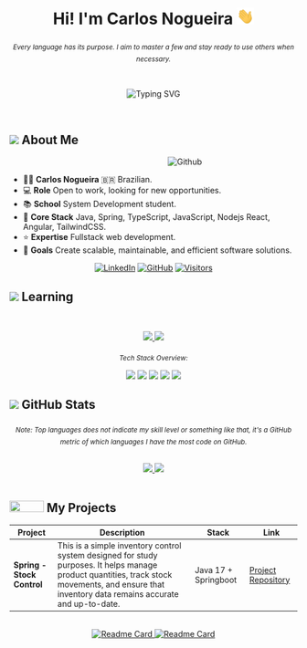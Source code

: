 <!--Intro-->

<h1 align="center">Hi! I'm Carlos Nogueira <img src="https://raw.githubusercontent.com/ABSphreak/ABSphreak/master/gifs/Hi.gif" width="30px"></h1>
<p align="center">
  <sub><i>Every language has its purpose. I aim to master a few and stay ready to use others when necessary.</i></sub>
</p>

</br>

<!--Message-->
<p align="center">
  <img src="https://readme-typing-svg.herokuapp.com?type=wave&color=FFFFFF&center=true&vCenter=true&pause=1000&width=380&lines=FullStack+Developer" alt="Typing SVG" />
</p>

<br>

<!--About me-->
## <img src="https://media2.giphy.com/media/iIGT8Y1rOYhBpdHh1C/giphy.gif" width="25"> About Me
<img width="45%" align="right" alt="Github" src="https://raw.githubusercontent.com/onimur/.github/master/.resources/git-header.svg" />

<br>

- 🙋‍♂️ **Carlos Nogueira**  🇧🇷 Brazilian.
- 💻 **Role** Open to work, looking for new opportunities.
- 📚 **School** System Development student.
- 💪 **Core Stack** Java, Spring, TypeScript, JavaScript, Nodejs React, Angular, TailwindCSS.
- ⭐ **Expertise** Fullstack web development.
- 💭 **Goals** Create scalable, maintainable, and efficient software solutions.

<p align="center">
  <a href="https://www.linkedin.com/in/carlos-s-nogueira/" target="_blank"><img alt="LinkedIn" src="https://img.shields.io/badge/LinkedIn-Connect-0A66C2?style=for-the-badge&logo=linkedin&logoColor=white"/></a>
  <a href="https://github.com/Carlossnogueira" target="_blank"><img alt="GitHub" src="https://img.shields.io/badge/GitHub-Follow-212121?style=for-the-badge&logo=github&logoColor=FFFFF"/></a>
  <a href="https://visitor-badge.laobi.icu/badge?page_id=Carlossnogueira.Carlossnogueira" target="_blank"><img alt="Visitors" src="https://visitor-badge.laobi.icu/badge?page_id=Carlossnogueira.Carlossnogueira&color=00D4FF"/></a>
</p>

  
<!--My Skills-->

## <img src="https://media2.giphy.com/media/QssGEmpkyEOhBCb7e1/giphy.gif" width="25"> Learning

<br>

<p align="center">
  <a href="https://skillicons.dev">
    <img src="https://skillicons.dev/icons?i=java,spring,typescript,nodejs,react,tailwind,angular,html,css,javascript,github,git,linux,lua,cpp"/>
    <img src="https://skillicons.dev/icons?i=python,docker,mint,vscode"/>
  </a>

<p align="center">
  <sub><i>Tech Stack Overview:</i></sub>
</p>
  <p align="center">
  <img src="https://img.shields.io/badge/Java-70%25-orange?logo=java&logoColor=white" />
  <img src="https://img.shields.io/badge/TypeScript-20%25-blue?logo=typescript&logoColor=white" />
  <img src="https://img.shields.io/badge/C++-2.5%25-00599C?logo=c%2b%2b&logoColor=white" />
  <img src="https://img.shields.io/badge/Lua-2.5%25-000080?logo=lua&logoColor=white" />
  <img src="https://img.shields.io/badge/Python-5%25-3776AB?logo=python&logoColor=white" />
</p>

</p>

<!--My Stats-->
## <img src="https://media.giphy.com/media/iY8CRBdQXODJSCERIr/giphy.gif" width="30px"> GitHub Stats

<p align="center">
  <sub><i>Note: Top languages does not indicate my skill level or something like that, it's a GitHub metric of which languages I have the most code on GitHub.</i></sub>
</p>


<br>

<div align="center">
  <a href="https://github.com/Carlossnogueira">
    <img height=180 src="https://github-readme-stats.vercel.app/api?username=Carlossnogueira&show_icons=true&theme=city_lights&count_private=true&include_all_commits=true" />
  </a>
  <a href="https://github.com/Carlossnogueira">
    <img height=180 src="https://github-readme-stats.vercel.app/api/top-langs/?username=Carlossnogueira&langs_count=12&layout=compact&theme=city_lights" />
  </a>
</div>

</br>

<!--Projects-->
## <img src='https://github.com/shahriarshafin/shahriarshafin/blob/development/Assets/git.gif?raw=true' width="60 px" height="20 px"> My Projects

| Project                  | Description                                                                 | Stack                                  | Link                                                                 |
|--------------------------|-----------------------------------------------------------------------------|----------------------------------------|----------------------------------------------------------------------|
| **Spring - Stock Control**          | This is a simple inventory control system designed for study purposes. It helps manage product quantities, track stock movements, and ensure that inventory data remains accurate and up-to-date. | Java 17 + Springboot         | [Project Repository](https://github.com/Carlossnogueira/Stock-Control-Spring)  |

<br>

<div align="center">

  <a href="https://github.com/Carlossnogueira/Stock-Control-Nodejs">
    <img src="https://github-readme-stats.vercel.app/api/pin/?username=Carlossnogueira&repo=Stock-Control-Nodejs&theme=city_lights" alt="Readme Card"/>
  </a>

  <a href=" https://github.com/Carlossnogueira/Stock-Control-Spring">
    <img src="https://github-readme-stats.vercel.app/api/pin/?username=Carlossnogueira&repo=Stock-Control-Spring&theme=city_lights" alt="Readme Card"/>
  </a>

</div>

